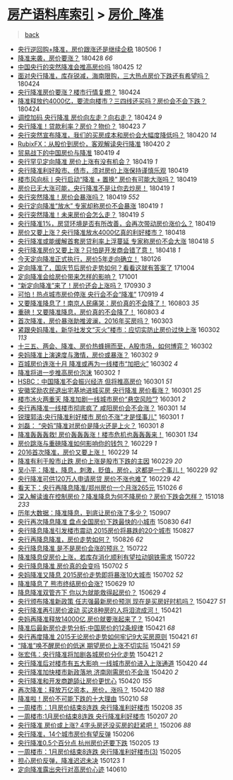 [房产语料库索引](../../README.md)  > [房价_降准](房价_降准.md)
====
> [back](../README.md)

- [央行逆回购+降准，房价跟涨还是继续企稳](http://jkwz.applinzi.com/ittc/7099965109420164107.html#%E5%A4%AE%E8%A1%8C%E9%80%86%E5%9B%9E%E8%B4%AD%2B%E9%99%8D%E5%87%86%EF%BC%8C%E6%88%BF%E4%BB%B7%E8%B7%9F%E6%B6%A8%E8%BF%98%E6%98%AF%E7%BB%A7%E7%BB%AD%E4%BC%81%E7%A8%B3) 180506 *1* 
- [降准来袭，房价要涨？](http://jkwz.applinzi.com/ittc/7096971840243368966.html#%E9%99%8D%E5%87%86%E6%9D%A5%E8%A2%AD%EF%BC%8C%E6%88%BF%E4%BB%B7%E8%A6%81%E6%B6%A8%EF%BC%9F) 180428 *66* 
- [中国央行的突然降准会推高房价吗](http://jkwz.applinzi.com/ittc/7095978334263706635.html#%E4%B8%AD%E5%9B%BD%E5%A4%AE%E8%A1%8C%E7%9A%84%E7%AA%81%E7%84%B6%E9%99%8D%E5%87%86%E4%BC%9A%E6%8E%A8%E9%AB%98%E6%88%BF%E4%BB%B7%E5%90%97) 180425 *12* 
- [面对央行降准，库存锐减，海南限购，三大热点房价下跌还有希望吗？](http://jkwz.applinzi.com/ittc/7095639548661072912.html#%E9%9D%A2%E5%AF%B9%E5%A4%AE%E8%A1%8C%E9%99%8D%E5%87%86%EF%BC%8C%E5%BA%93%E5%AD%98%E9%94%90%E5%87%8F%EF%BC%8C%E6%B5%B7%E5%8D%97%E9%99%90%E8%B4%AD%EF%BC%8C%E4%B8%89%E5%A4%A7%E7%83%AD%E7%82%B9%E6%88%BF%E4%BB%B7%E4%B8%8B%E8%B7%8C%E8%BF%98%E6%9C%89%E5%B8%8C%E6%9C%9B%E5%90%97%EF%BC%9F) 180424  
- [央行降准房价要涨？楼市行情复燃？](http://jkwz.applinzi.com/ittc/7095600888653808651.html#%E5%A4%AE%E8%A1%8C%E9%99%8D%E5%87%86%E6%88%BF%E4%BB%B7%E8%A6%81%E6%B6%A8%EF%BC%9F%E6%A5%BC%E5%B8%82%E8%A1%8C%E6%83%85%E5%A4%8D%E7%87%83%EF%BC%9F) 180424  
- [降准释放约4000亿，要流向楼市？三四线还买吗？房价会不会下跌？](http://jkwz.applinzi.com/ittc/7095572057930859536.html#%E9%99%8D%E5%87%86%E9%87%8A%E6%94%BE%E7%BA%A64000%E4%BA%BF%EF%BC%8C%E8%A6%81%E6%B5%81%E5%90%91%E6%A5%BC%E5%B8%82%EF%BC%9F%E4%B8%89%E5%9B%9B%E7%BA%BF%E8%BF%98%E4%B9%B0%E5%90%97%EF%BC%9F%E6%88%BF%E4%BB%B7%E4%BC%9A%E4%B8%8D%E4%BC%9A%E4%B8%8B%E8%B7%8C%EF%BC%9F) 180424  
- [调控加码 央行降准 房价向左走？向右走？](http://jkwz.applinzi.com/ittc/7095571744557630480.html#%E8%B0%83%E6%8E%A7%E5%8A%A0%E7%A0%81+%E5%A4%AE%E8%A1%8C%E9%99%8D%E5%87%86+%E6%88%BF%E4%BB%B7%E5%90%91%E5%B7%A6%E8%B5%B0%EF%BC%9F%E5%90%91%E5%8F%B3%E8%B5%B0%EF%BC%9F) 180424 *9* 
- [央行降准！贷款利率？房价？物价？](http://jkwz.applinzi.com/ittc/7094138400657638416.html#%E5%A4%AE%E8%A1%8C%E9%99%8D%E5%87%86%EF%BC%81%E8%B4%B7%E6%AC%BE%E5%88%A9%E7%8E%87%EF%BC%9F%E6%88%BF%E4%BB%B7%EF%BC%9F%E7%89%A9%E4%BB%B7%EF%BC%9F) 180423 *7* 
- [央行突然宣布降准，我们的买房成本和房价会大幅度降低吗？](http://jkwz.applinzi.com/ittc/7094197767130055697.html#%E5%A4%AE%E8%A1%8C%E7%AA%81%E7%84%B6%E5%AE%A3%E5%B8%83%E9%99%8D%E5%87%86%EF%BC%8C%E6%88%91%E4%BB%AC%E7%9A%84%E4%B9%B0%E6%88%BF%E6%88%90%E6%9C%AC%E5%92%8C%E6%88%BF%E4%BB%B7%E4%BC%9A%E5%A4%A7%E5%B9%85%E5%BA%A6%E9%99%8D%E4%BD%8E%E5%90%97%EF%BC%9F) 180420 *14* 
- [RubixFX：从股价到房价，客观解读央行降准](http://jkwz.applinzi.com/ittc/7093995305555198993.html#RubixFX%EF%BC%9A%E4%BB%8E%E8%82%A1%E4%BB%B7%E5%88%B0%E6%88%BF%E4%BB%B7%EF%BC%8C%E5%AE%A2%E8%A7%82%E8%A7%A3%E8%AF%BB%E5%A4%AE%E8%A1%8C%E9%99%8D%E5%87%86) 180420 *2* 
- [贸易战下的中国房价与降准](http://jkwz.applinzi.com/ittc/7093778640649323527.html#%E8%B4%B8%E6%98%93%E6%88%98%E4%B8%8B%E7%9A%84%E4%B8%AD%E5%9B%BD%E6%88%BF%E4%BB%B7%E4%B8%8E%E9%99%8D%E5%87%86) 180419 *4* 
- [央行罕见定向降准 房价上涨有没有机会？](http://jkwz.applinzi.com/ittc/7093708645642798090.html#%E5%A4%AE%E8%A1%8C%E7%BD%95%E8%A7%81%E5%AE%9A%E5%90%91%E9%99%8D%E5%87%86+%E6%88%BF%E4%BB%B7%E4%B8%8A%E6%B6%A8%E6%9C%89%E6%B2%A1%E6%9C%89%E6%9C%BA%E4%BC%9A%EF%BC%9F) 180419 *1* 
- [央行降准利好股市、债市，须对房价上涨保持谨慎乐观](http://jkwz.applinzi.com/ittc/7093646594392196112.html#%E5%A4%AE%E8%A1%8C%E9%99%8D%E5%87%86%E5%88%A9%E5%A5%BD%E8%82%A1%E5%B8%82%E3%80%81%E5%80%BA%E5%B8%82%EF%BC%8C%E9%A1%BB%E5%AF%B9%E6%88%BF%E4%BB%B7%E4%B8%8A%E6%B6%A8%E4%BF%9D%E6%8C%81%E8%B0%A8%E6%85%8E%E4%B9%90%E8%A7%82) 180419  
- [楼市风向标丨央行启动“降准 + 置换” 房价有可能大涨吗？](http://jkwz.applinzi.com/ittc/7093636068744365062.html#%E6%A5%BC%E5%B8%82%E9%A3%8E%E5%90%91%E6%A0%87%E4%B8%A8%E5%A4%AE%E8%A1%8C%E5%90%AF%E5%8A%A8%E2%80%9C%E9%99%8D%E5%87%86+%2B+%E7%BD%AE%E6%8D%A2%E2%80%9D+%E6%88%BF%E4%BB%B7%E6%9C%89%E5%8F%AF%E8%83%BD%E5%A4%A7%E6%B6%A8%E5%90%97%EF%BC%9F) 180419  
- [房价已无大涨可能，央行降准不是让你去炒房！](http://jkwz.applinzi.com/ittc/7093620239994717191.html#%E6%88%BF%E4%BB%B7%E5%B7%B2%E6%97%A0%E5%A4%A7%E6%B6%A8%E5%8F%AF%E8%83%BD%EF%BC%8C%E5%A4%AE%E8%A1%8C%E9%99%8D%E5%87%86%E4%B8%8D%E6%98%AF%E8%AE%A9%E4%BD%A0%E5%8E%BB%E7%82%92%E6%88%BF%EF%BC%81) 180419 *1* 
- [央行突然降准！房价会暴涨吗？](http://jkwz.applinzi.com/ittc/7093612442498368528.html#%E5%A4%AE%E8%A1%8C%E7%AA%81%E7%84%B6%E9%99%8D%E5%87%86%EF%BC%81%E6%88%BF%E4%BB%B7%E4%BC%9A%E6%9A%B4%E6%B6%A8%E5%90%97%EF%BC%9F) 180419 *552* 
- [央行定向降准“放水” 专家却称房价不会暴涨](http://jkwz.applinzi.com/ittc/7093378714169771015.html#%E5%A4%AE%E8%A1%8C%E5%AE%9A%E5%90%91%E9%99%8D%E5%87%86%E2%80%9C%E6%94%BE%E6%B0%B4%E2%80%9D+%E4%B8%93%E5%AE%B6%E5%8D%B4%E7%A7%B0%E6%88%BF%E4%BB%B7%E4%B8%8D%E4%BC%9A%E6%9A%B4%E6%B6%A8) 180419 *1* 
- [央行突然降准！未来房价会怎么走？](http://jkwz.applinzi.com/ittc/7093572878610203654.html#%E5%A4%AE%E8%A1%8C%E7%AA%81%E7%84%B6%E9%99%8D%E5%87%86%EF%BC%81%E6%9C%AA%E6%9D%A5%E6%88%BF%E4%BB%B7%E4%BC%9A%E6%80%8E%E4%B9%88%E8%B5%B0%EF%BC%9F) 180419 *5* 
- [央行降准1%，房贷环境是否有所改善，会再次带动房价涨价么？](http://jkwz.applinzi.com/ittc/7093472057348326406.html#%E5%A4%AE%E8%A1%8C%E9%99%8D%E5%87%861%25%EF%BC%8C%E6%88%BF%E8%B4%B7%E7%8E%AF%E5%A2%83%E6%98%AF%E5%90%A6%E6%9C%89%E6%89%80%E6%94%B9%E5%96%84%EF%BC%8C%E4%BC%9A%E5%86%8D%E6%AC%A1%E5%B8%A6%E5%8A%A8%E6%88%BF%E4%BB%B7%E6%B6%A8%E4%BB%B7%E4%B9%88%EF%BC%9F) 180419  
- [房价又要上涨？央行降准放水4000亿真的利好楼市？](http://jkwz.applinzi.com/ittc/7093400211735184391.html#%E6%88%BF%E4%BB%B7%E5%8F%88%E8%A6%81%E4%B8%8A%E6%B6%A8%EF%BC%9F%E5%A4%AE%E8%A1%8C%E9%99%8D%E5%87%86%E6%94%BE%E6%B0%B44000%E4%BA%BF%E7%9C%9F%E7%9A%84%E5%88%A9%E5%A5%BD%E6%A5%BC%E5%B8%82%EF%BC%9F) 180418  
- [央行降准或能缓解首套房贷利率上浮蔓延 专家称房价不会大涨](http://jkwz.applinzi.com/ittc/7093349895039878154.html#%E5%A4%AE%E8%A1%8C%E9%99%8D%E5%87%86%E6%88%96%E8%83%BD%E7%BC%93%E8%A7%A3%E9%A6%96%E5%A5%97%E6%88%BF%E8%B4%B7%E5%88%A9%E7%8E%87%E4%B8%8A%E6%B5%AE%E8%94%93%E5%BB%B6+%E4%B8%93%E5%AE%B6%E7%A7%B0%E6%88%BF%E4%BB%B7%E4%B8%8D%E4%BC%9A%E5%A4%A7%E6%B6%A8) 180418 *5* 
- [央行降准房价又要上涨？只怕是开发商会错了意！](http://jkwz.applinzi.com/ittc/7093317855196218379.html#%E5%A4%AE%E8%A1%8C%E9%99%8D%E5%87%86%E6%88%BF%E4%BB%B7%E5%8F%88%E8%A6%81%E4%B8%8A%E6%B6%A8%EF%BC%9F%E5%8F%AA%E6%80%95%E6%98%AF%E5%BC%80%E5%8F%91%E5%95%86%E4%BC%9A%E9%94%99%E4%BA%86%E6%84%8F%EF%BC%81) 180418 *1* 
- [今天定向降准正式执行，房价5年走向确立！](http://jkwz.applinzi.com/ittc/7062695566507508743.html#%E4%BB%8A%E5%A4%A9%E5%AE%9A%E5%90%91%E9%99%8D%E5%87%86%E6%AD%A3%E5%BC%8F%E6%89%A7%E8%A1%8C%EF%BC%8C%E6%88%BF%E4%BB%B75%E5%B9%B4%E8%B5%B0%E5%90%91%E7%A1%AE%E7%AB%8B%EF%BC%81) 180126  
- [定向降准了，国庆节后房价走势如何？看看这就有答案了](http://jkwz.applinzi.com/ittc/7020706632982594576.html#%E5%AE%9A%E5%90%91%E9%99%8D%E5%87%86%E4%BA%86%EF%BC%8C%E5%9B%BD%E5%BA%86%E8%8A%82%E5%90%8E%E6%88%BF%E4%BB%B7%E8%B5%B0%E5%8A%BF%E5%A6%82%E4%BD%95%EF%BC%9F%E7%9C%8B%E7%9C%8B%E8%BF%99%E5%B0%B1%E6%9C%89%E7%AD%94%E6%A1%88%E4%BA%86) 171004  
- [定向降准会给房价带来怎样的影响？](http://jkwz.applinzi.com/ittc/7019285640179614737.html#%E5%AE%9A%E5%90%91%E9%99%8D%E5%87%86%E4%BC%9A%E7%BB%99%E6%88%BF%E4%BB%B7%E5%B8%A6%E6%9D%A5%E6%80%8E%E6%A0%B7%E7%9A%84%E5%BD%B1%E5%93%8D%EF%BC%9F) 171001  
- [“新定向降准”来了！房价还会上涨吗？](http://jkwz.applinzi.com/ittc/7019195336990655504.html#%E2%80%9C%E6%96%B0%E5%AE%9A%E5%90%91%E9%99%8D%E5%87%86%E2%80%9D%E6%9D%A5%E4%BA%86%EF%BC%81%E6%88%BF%E4%BB%B7%E8%BF%98%E4%BC%9A%E4%B8%8A%E6%B6%A8%E5%90%97%EF%BC%9F) 170930 *3* 
- [可怕！热点城市房价停涨 央行会不会“降准”](http://jkwz.applinzi.com/ittc/7015045977428460561.html#%E5%8F%AF%E6%80%95%EF%BC%81%E7%83%AD%E7%82%B9%E5%9F%8E%E5%B8%82%E6%88%BF%E4%BB%B7%E5%81%9C%E6%B6%A8+%E5%A4%AE%E8%A1%8C%E4%BC%9A%E4%B8%8D%E4%BC%9A%E2%80%9C%E9%99%8D%E5%87%86%E2%80%9D) 170919 *4* 
- [又要降准降息了！南京人民痛哭：房价真的不会降了！](http://jkwz.applinzi.com/ittc/6862189123988882437.html#%E5%8F%88%E8%A6%81%E9%99%8D%E5%87%86%E9%99%8D%E6%81%AF%E4%BA%86%EF%BC%81%E5%8D%97%E4%BA%AC%E4%BA%BA%E6%B0%91%E7%97%9B%E5%93%AD%EF%BC%9A%E6%88%BF%E4%BB%B7%E7%9C%9F%E7%9A%84%E4%B8%8D%E4%BC%9A%E9%99%8D%E4%BA%86%EF%BC%81) 160803 *35* 
- [重磅！又要降准降息，房价真的不会降了！](http://jkwz.applinzi.com/ittc/6862174621473965061.html#%E9%87%8D%E7%A3%85%EF%BC%81%E5%8F%88%E8%A6%81%E9%99%8D%E5%87%86%E9%99%8D%E6%81%AF%EF%BC%8C%E6%88%BF%E4%BB%B7%E7%9C%9F%E7%9A%84%E4%B8%8D%E4%BC%9A%E9%99%8D%E4%BA%86%EF%BC%81) 160803 *4* 
- [首次降准，房价暴涨助推波澜，2016年买房吗？](http://jkwz.applinzi.com/ittc/6805462436903650308.html#%E9%A6%96%E6%AC%A1%E9%99%8D%E5%87%86%EF%BC%8C%E6%88%BF%E4%BB%B7%E6%9A%B4%E6%B6%A8%E5%8A%A9%E6%8E%A8%E6%B3%A2%E6%BE%9C%EF%BC%8C2016%E5%B9%B4%E4%B9%B0%E6%88%BF%E5%90%97%EF%BC%9F) 160303  
- [紧跟央妈降准，新华社发文“灭火”楼市：应切实防止房价过快上涨](http://jkwz.applinzi.com/ittc/6805023393170588676.html#%E7%B4%A7%E8%B7%9F%E5%A4%AE%E5%A6%88%E9%99%8D%E5%87%86%EF%BC%8C%E6%96%B0%E5%8D%8E%E7%A4%BE%E5%8F%91%E6%96%87%E2%80%9C%E7%81%AD%E7%81%AB%E2%80%9D%E6%A5%BC%E5%B8%82%EF%BC%9A%E5%BA%94%E5%88%87%E5%AE%9E%E9%98%B2%E6%AD%A2%E6%88%BF%E4%BB%B7%E8%BF%87%E5%BF%AB%E4%B8%8A%E6%B6%A8) 160302 *113* 
- [十三五、两会、降准、房价热蜂拥而至，A股市场，如何博弈？](http://jkwz.applinzi.com/ittc/6804982653778396165.html#%E5%8D%81%E4%B8%89%E4%BA%94%E3%80%81%E4%B8%A4%E4%BC%9A%E3%80%81%E9%99%8D%E5%87%86%E3%80%81%E6%88%BF%E4%BB%B7%E7%83%AD%E8%9C%82%E6%8B%A5%E8%80%8C%E8%87%B3%EF%BC%8CA%E8%82%A1%E5%B8%82%E5%9C%BA%EF%BC%8C%E5%A6%82%E4%BD%95%E5%8D%9A%E5%BC%88%EF%BC%9F) 160302  
- [央妈降准上演速度与激情，房价或暴涨？](http://jkwz.applinzi.com/ittc/6804925363356435461.html#%E5%A4%AE%E5%A6%88%E9%99%8D%E5%87%86%E4%B8%8A%E6%BC%94%E9%80%9F%E5%BA%A6%E4%B8%8E%E6%BF%80%E6%83%85%EF%BC%8C%E6%88%BF%E4%BB%B7%E6%88%96%E6%9A%B4%E6%B6%A8%EF%BC%9F) 160302 *9* 
- [百城房价连涨十月 降准或再为一线楼市“加把火”](http://jkwz.applinzi.com/ittc/6804899943466664965.html#%E7%99%BE%E5%9F%8E%E6%88%BF%E4%BB%B7%E8%BF%9E%E6%B6%A8%E5%8D%81%E6%9C%88+%E9%99%8D%E5%87%86%E6%88%96%E5%86%8D%E4%B8%BA%E4%B8%80%E7%BA%BF%E6%A5%BC%E5%B8%82%E2%80%9C%E5%8A%A0%E6%8A%8A%E7%81%AB%E2%80%9D) 160302 *4* 
- [降准将进一步推高房价泡沫](http://jkwz.applinzi.com/ittc/6804880189632807941.html#%E9%99%8D%E5%87%86%E5%B0%86%E8%BF%9B%E4%B8%80%E6%AD%A5%E6%8E%A8%E9%AB%98%E6%88%BF%E4%BB%B7%E6%B3%A1%E6%B2%AB) 160302 *1* 
- [HSBC：中国降准不会振兴经济 但将推高房价](http://jkwz.applinzi.com/ittc/6804717029537874948.html#HSBC%EF%BC%9A%E4%B8%AD%E5%9B%BD%E9%99%8D%E5%87%86%E4%B8%8D%E4%BC%9A%E6%8C%AF%E5%85%B4%E7%BB%8F%E6%B5%8E+%E4%BD%86%E5%B0%86%E6%8E%A8%E9%AB%98%E6%88%BF%E4%BB%B7) 160301 *51* 
- [安徽奖励农民退出宅基地进城买房 央行降准 房价看涨？](http://jkwz.applinzi.com/ittc/6804705678799143941.html#%E5%AE%89%E5%BE%BD%E5%A5%96%E5%8A%B1%E5%86%9C%E6%B0%91%E9%80%80%E5%87%BA%E5%AE%85%E5%9F%BA%E5%9C%B0%E8%BF%9B%E5%9F%8E%E4%B9%B0%E6%88%BF+%E5%A4%AE%E8%A1%8C%E9%99%8D%E5%87%86+%E6%88%BF%E4%BB%B7%E7%9C%8B%E6%B6%A8%EF%BC%9F) 160301 *25* 
- [楼市冰火两重天 降准加剧一线城市房价“悬空风险”?](http://jkwz.applinzi.com/ittc/6804669786336265221.html#%E6%A5%BC%E5%B8%82%E5%86%B0%E7%81%AB%E4%B8%A4%E9%87%8D%E5%A4%A9+%E9%99%8D%E5%87%86%E5%8A%A0%E5%89%A7%E4%B8%80%E7%BA%BF%E5%9F%8E%E5%B8%82%E6%88%BF%E4%BB%B7%E2%80%9C%E6%82%AC%E7%A9%BA%E9%A3%8E%E9%99%A9%E2%80%9D%3F) 160301 *2* 
- [央行再降准一线楼市彻底疯了 咸阳房价会不会涨？](http://jkwz.applinzi.com/ittc/6804595228224783365.html#%E5%A4%AE%E8%A1%8C%E5%86%8D%E9%99%8D%E5%87%86%E4%B8%80%E7%BA%BF%E6%A5%BC%E5%B8%82%E5%BD%BB%E5%BA%95%E7%96%AF%E4%BA%86+%E5%92%B8%E9%98%B3%E6%88%BF%E4%BB%B7%E4%BC%9A%E4%B8%8D%E4%BC%9A%E6%B6%A8%EF%BC%9F) 160301 *14* 
- [锐理郭洁:央行降准利好楼市 房价不涨&quot;才是怪事儿&quot;](http://jkwz.applinzi.com/ittc/6804567162299614212.html#%E9%94%90%E7%90%86%E9%83%AD%E6%B4%81%3A%E5%A4%AE%E8%A1%8C%E9%99%8D%E5%87%86%E5%88%A9%E5%A5%BD%E6%A5%BC%E5%B8%82+%E6%88%BF%E4%BB%B7%E4%B8%8D%E6%B6%A8%26quot%3B%E6%89%8D%E6%98%AF%E6%80%AA%E4%BA%8B%E5%84%BF%26quot%3B) 160301 *1* 
- [刘磊：  “央妈”降准对房价是降火还是上火？](http://jkwz.applinzi.com/ittc/6804552625437541381.html#%E5%88%98%E7%A3%8A%EF%BC%9A++%E2%80%9C%E5%A4%AE%E5%A6%88%E2%80%9D%E9%99%8D%E5%87%86%E5%AF%B9%E6%88%BF%E4%BB%B7%E6%98%AF%E9%99%8D%E7%81%AB%E8%BF%98%E6%98%AF%E4%B8%8A%E7%81%AB%EF%BC%9F) 160301 *8* 
- [降准轰轰轰救! 房价轰轰轰涨！楼市危机也轰轰轰来！](http://jkwz.applinzi.com/ittc/6804546754250802180.html#%E9%99%8D%E5%87%86%E8%BD%B0%E8%BD%B0%E8%BD%B0%E6%95%91%21+%E6%88%BF%E4%BB%B7%E8%BD%B0%E8%BD%B0%E8%BD%B0%E6%B6%A8%EF%BC%81%E6%A5%BC%E5%B8%82%E5%8D%B1%E6%9C%BA%E4%B9%9F%E8%BD%B0%E8%BD%B0%E8%BD%B0%E6%9D%A5%EF%BC%81) 160301 *134* 
- [房价跳涨与重磅降准如何影响你的钱包？](http://jkwz.applinzi.com/ittc/6804384882717361156.html#%E6%88%BF%E4%BB%B7%E8%B7%B3%E6%B6%A8%E4%B8%8E%E9%87%8D%E7%A3%85%E9%99%8D%E5%87%86%E5%A6%82%E4%BD%95%E5%BD%B1%E5%93%8D%E4%BD%A0%E7%9A%84%E9%92%B1%E5%8C%85%EF%BC%9F) 160229 *1* 
- [2016首次降准，房价又要上涨！](http://jkwz.applinzi.com/ittc/6804386130703156229.html#2016%E9%A6%96%E6%AC%A1%E9%99%8D%E5%87%86%EF%BC%8C%E6%88%BF%E4%BB%B7%E5%8F%88%E8%A6%81%E4%B8%8A%E6%B6%A8%EF%BC%81) 160229 *14* 
- [降准有利于股市止跌 房价上涨是股市下跌的主因](http://jkwz.applinzi.com/ittc/6804367295270880260.html#%E9%99%8D%E5%87%86%E6%9C%89%E5%88%A9%E4%BA%8E%E8%82%A1%E5%B8%82%E6%AD%A2%E8%B7%8C+%E6%88%BF%E4%BB%B7%E4%B8%8A%E6%B6%A8%E6%98%AF%E8%82%A1%E5%B8%82%E4%B8%8B%E8%B7%8C%E7%9A%84%E4%B8%BB%E5%9B%A0) 160229 *20* 
- [吴小平：降准，降息，刺激，贬值，房价，这都是一个事儿！](http://jkwz.applinzi.com/ittc/6804337650320278533.html#%E5%90%B4%E5%B0%8F%E5%B9%B3%EF%BC%9A%E9%99%8D%E5%87%86%EF%BC%8C%E9%99%8D%E6%81%AF%EF%BC%8C%E5%88%BA%E6%BF%80%EF%BC%8C%E8%B4%AC%E5%80%BC%EF%BC%8C%E6%88%BF%E4%BB%B7%EF%BC%8C%E8%BF%99%E9%83%BD%E6%98%AF%E4%B8%80%E4%B8%AA%E4%BA%8B%E5%84%BF%EF%BC%81) 160229 *92* 
- [央行降准可供120万人申请房贷 房价不涨也难了](http://jkwz.applinzi.com/ittc/6804319302064800773.html#%E5%A4%AE%E8%A1%8C%E9%99%8D%E5%87%86%E5%8F%AF%E4%BE%9B120%E4%B8%87%E4%BA%BA%E7%94%B3%E8%AF%B7%E6%88%BF%E8%B4%B7+%E6%88%BF%E4%BB%B7%E4%B8%8D%E6%B6%A8%E4%B9%9F%E9%9A%BE%E4%BA%86) 160229 *42* 
- [看天下：央行再降息降准/郑州房价一个月涨265元](http://jkwz.applinzi.com/ittc/6757478686715413509.html#%E7%9C%8B%E5%A4%A9%E4%B8%8B%EF%BC%9A%E5%A4%AE%E8%A1%8C%E5%86%8D%E9%99%8D%E6%81%AF%E9%99%8D%E5%87%86%2F%E9%83%91%E5%B7%9E%E6%88%BF%E4%BB%B7%E4%B8%80%E4%B8%AA%E6%9C%88%E6%B6%A8265%E5%85%83) 151026 *6* 
- [深入解读谁在控制房价？降准降息为何不降房价？房价下跌会怎样？](http://jkwz.applinzi.com/ittc/6754482835358450693.html#%E6%B7%B1%E5%85%A5%E8%A7%A3%E8%AF%BB%E8%B0%81%E5%9C%A8%E6%8E%A7%E5%88%B6%E6%88%BF%E4%BB%B7%EF%BC%9F%E9%99%8D%E5%87%86%E9%99%8D%E6%81%AF%E4%B8%BA%E4%BD%95%E4%B8%8D%E9%99%8D%E6%88%BF%E4%BB%B7%EF%BC%9F%E6%88%BF%E4%BB%B7%E4%B8%8B%E8%B7%8C%E4%BC%9A%E6%80%8E%E6%A0%B7%EF%BC%9F) 151018 *233* 
- [历年大数据：降准降息，到底让房价涨了多少？](http://jkwz.applinzi.com/ittc/6739285488718365701.html#%E5%8E%86%E5%B9%B4%E5%A4%A7%E6%95%B0%E6%8D%AE%EF%BC%9A%E9%99%8D%E5%87%86%E9%99%8D%E6%81%AF%EF%BC%8C%E5%88%B0%E5%BA%95%E8%AE%A9%E6%88%BF%E4%BB%B7%E6%B6%A8%E4%BA%86%E5%A4%9A%E5%B0%91%EF%BC%9F) 150907  
- [央行再次降息降准 盘点全国房价下跌最快的小城市](http://jkwz.applinzi.com/ittc/6736426698356163588.html#%E5%A4%AE%E8%A1%8C%E5%86%8D%E6%AC%A1%E9%99%8D%E6%81%AF%E9%99%8D%E5%87%86+%E7%9B%98%E7%82%B9%E5%85%A8%E5%9B%BD%E6%88%BF%E4%BB%B7%E4%B8%8B%E8%B7%8C%E6%9C%80%E5%BF%AB%E7%9A%84%E5%B0%8F%E5%9F%8E%E5%B8%82) 150830 *641* 
- [央行降息降准引发楼市震动 2015房价将暴跌的20个城市](http://jkwz.applinzi.com/ittc/6735013091475719173.html#%E5%A4%AE%E8%A1%8C%E9%99%8D%E6%81%AF%E9%99%8D%E5%87%86%E5%BC%95%E5%8F%91%E6%A5%BC%E5%B8%82%E9%9C%87%E5%8A%A8+2015%E6%88%BF%E4%BB%B7%E5%B0%86%E6%9A%B4%E8%B7%8C%E7%9A%8420%E4%B8%AA%E5%9F%8E%E5%B8%82) 150827  
- [央行再降息降准，房价走势如何？](http://jkwz.applinzi.com/ittc/6734892149491631109.html#%E5%A4%AE%E8%A1%8C%E5%86%8D%E9%99%8D%E6%81%AF%E9%99%8D%E5%87%86%EF%BC%8C%E6%88%BF%E4%BB%B7%E8%B5%B0%E5%8A%BF%E5%A6%82%E4%BD%95%EF%BC%9F) 150826 *62* 
- [央行降息降准 是不是房价会涨的预兆？](http://jkwz.applinzi.com/ittc/547650614987284358.html#%E5%A4%AE%E8%A1%8C%E9%99%8D%E6%81%AF%E9%99%8D%E5%87%86+%E6%98%AF%E4%B8%8D%E6%98%AF%E6%88%BF%E4%BB%B7%E4%BC%9A%E6%B6%A8%E7%9A%84%E9%A2%84%E5%85%86%EF%BC%9F) 150722  
- [降准降息促房价上涨，若库存消化顺利有望拉动钢铁需求](http://jkwz.applinzi.com/ittc/547650614986092499.html#%E9%99%8D%E5%87%86%E9%99%8D%E6%81%AF%E4%BF%83%E6%88%BF%E4%BB%B7%E4%B8%8A%E6%B6%A8%EF%BC%8C%E8%8B%A5%E5%BA%93%E5%AD%98%E6%B6%88%E5%8C%96%E9%A1%BA%E5%88%A9%E6%9C%89%E6%9C%9B%E6%8B%89%E5%8A%A8%E9%92%A2%E9%93%81%E9%9C%80%E6%B1%82) 150722  
- [央行降息降准 房价真的会变吗](http://jkwz.applinzi.com/ittc/547650611426233376.html#%E5%A4%AE%E8%A1%8C%E9%99%8D%E6%81%AF%E9%99%8D%E5%87%86+%E6%88%BF%E4%BB%B7%E7%9C%9F%E7%9A%84%E4%BC%9A%E5%8F%98%E5%90%97) 150702 *5* 
- [央妈降准又降息 2015房价走势即将暴涨10大城市](http://jkwz.applinzi.com/ittc/547650611427523842.html#%E5%A4%AE%E5%A6%88%E9%99%8D%E5%87%86%E5%8F%88%E9%99%8D%E6%81%AF+2015%E6%88%BF%E4%BB%B7%E8%B5%B0%E5%8A%BF%E5%8D%B3%E5%B0%86%E6%9A%B4%E6%B6%A810%E5%A4%A7%E5%9F%8E%E5%B8%82) 150702 *52* 
- [降准降息了 熊市终结房价会涨?](http://jkwz.applinzi.com/ittc/547650611425512598.html#%E9%99%8D%E5%87%86%E9%99%8D%E6%81%AF%E4%BA%86+%E7%86%8A%E5%B8%82%E7%BB%88%E7%BB%93%E6%88%BF%E4%BB%B7%E4%BC%9A%E6%B6%A8%3F) 150629 *10* 
- [降息降准双管齐下 你以为就能救得起房价？](http://jkwz.applinzi.com/ittc/547650611420031854.html#%E9%99%8D%E6%81%AF%E9%99%8D%E5%87%86%E5%8F%8C%E7%AE%A1%E9%BD%90%E4%B8%8B+%E4%BD%A0%E4%BB%A5%E4%B8%BA%E5%B0%B1%E8%83%BD%E6%95%91%E5%BE%97%E8%B5%B7%E6%88%BF%E4%BB%B7%EF%BC%9F) 150629 *4* 
- [央行颁布降准新政策 任志强最新房价预测 现在是买房好时机吗？](http://jkwz.applinzi.com/ittc/547650611406890995.html#%E5%A4%AE%E8%A1%8C%E9%A2%81%E5%B8%83%E9%99%8D%E5%87%86%E6%96%B0%E6%94%BF%E7%AD%96+%E4%BB%BB%E5%BF%97%E5%BC%BA%E6%9C%80%E6%96%B0%E6%88%BF%E4%BB%B7%E9%A2%84%E6%B5%8B+%E7%8E%B0%E5%9C%A8%E6%98%AF%E4%B9%B0%E6%88%BF%E5%A5%BD%E6%97%B6%E6%9C%BA%E5%90%97%EF%BC%9F) 150427 *51* 
- [央行降准再引房价波动 买这8种房的人将泪流成河！](http://jkwz.applinzi.com/ittc/547650611401701092.html#%E5%A4%AE%E8%A1%8C%E9%99%8D%E5%87%86%E5%86%8D%E5%BC%95%E6%88%BF%E4%BB%B7%E6%B3%A2%E5%8A%A8+%E4%B9%B0%E8%BF%998%E7%A7%8D%E6%88%BF%E7%9A%84%E4%BA%BA%E5%B0%86%E6%B3%AA%E6%B5%81%E6%88%90%E6%B2%B3%EF%BC%81) 150421  
- [央妈再降准释放14000亿 房价就要涨起来了？](http://jkwz.applinzi.com/ittc/547650611406334879.html#%E5%A4%AE%E5%A6%88%E5%86%8D%E9%99%8D%E5%87%86%E9%87%8A%E6%94%BE14000%E4%BA%BF+%E6%88%BF%E4%BB%B7%E5%B0%B1%E8%A6%81%E6%B6%A8%E8%B5%B7%E6%9D%A5%E4%BA%86%EF%BC%9F) 150421  
- [降准后最新房价走势分析;中国房价的12条规律](http://jkwz.applinzi.com/ittc/547650611407298067.html#%E9%99%8D%E5%87%86%E5%90%8E%E6%9C%80%E6%96%B0%E6%88%BF%E4%BB%B7%E8%B5%B0%E5%8A%BF%E5%88%86%E6%9E%90%3B%E4%B8%AD%E5%9B%BD%E6%88%BF%E4%BB%B7%E7%9A%8412%E6%9D%A1%E8%A7%84%E5%BE%8B) 150421 *68* 
- [央行再度降准 2015无论房价走势如何牢记9大买房原则](http://jkwz.applinzi.com/ittc/547650611407513730.html#%E5%A4%AE%E8%A1%8C%E5%86%8D%E5%BA%A6%E9%99%8D%E5%87%86+2015%E6%97%A0%E8%AE%BA%E6%88%BF%E4%BB%B7%E8%B5%B0%E5%8A%BF%E5%A6%82%E4%BD%95%E7%89%A2%E8%AE%B09%E5%A4%A7%E4%B9%B0%E6%88%BF%E5%8E%9F%E5%88%99) 150421 *61* 
- [“降准”唤不醒房价的低迷 期望房价上涨不切实际](http://jkwz.applinzi.com/ittc/547650611404442156.html#%E2%80%9C%E9%99%8D%E5%87%86%E2%80%9D%E5%94%A4%E4%B8%8D%E9%86%92%E6%88%BF%E4%BB%B7%E7%9A%84%E4%BD%8E%E8%BF%B7+%E6%9C%9F%E6%9C%9B%E6%88%BF%E4%BB%B7%E4%B8%8A%E6%B6%A8%E4%B8%8D%E5%88%87%E5%AE%9E%E9%99%85) 150421 *59* 
- [张宏伟：央行降准将加剧各城房价分化走势](http://jkwz.applinzi.com/ittc/547650611404566286.html#%E5%BC%A0%E5%AE%8F%E4%BC%9F%EF%BC%9A%E5%A4%AE%E8%A1%8C%E9%99%8D%E5%87%86%E5%B0%86%E5%8A%A0%E5%89%A7%E5%90%84%E5%9F%8E%E6%88%BF%E4%BB%B7%E5%88%86%E5%8C%96%E8%B5%B0%E5%8A%BF) 150421 *2* 
- [央行降准后对楼市有五大影响 一线城市房价进入上涨通道](http://jkwz.applinzi.com/ittc/547650611403519792.html#%E5%A4%AE%E8%A1%8C%E9%99%8D%E5%87%86%E5%90%8E%E5%AF%B9%E6%A5%BC%E5%B8%82%E6%9C%89%E4%BA%94%E5%A4%A7%E5%BD%B1%E5%93%8D+%E4%B8%80%E7%BA%BF%E5%9F%8E%E5%B8%82%E6%88%BF%E4%BB%B7%E8%BF%9B%E5%85%A5%E4%B8%8A%E6%B6%A8%E9%80%9A%E9%81%93) 150420 *44* 
- [央行降准加快楼市新政落地 济南刚需房价不会涨](http://jkwz.applinzi.com/ittc/547650611406001086.html#%E5%A4%AE%E8%A1%8C%E9%99%8D%E5%87%86%E5%8A%A0%E5%BF%AB%E6%A5%BC%E5%B8%82%E6%96%B0%E6%94%BF%E8%90%BD%E5%9C%B0+%E6%B5%8E%E5%8D%97%E5%88%9A%E9%9C%80%E6%88%BF%E4%BB%B7%E4%B8%8D%E4%BC%9A%E6%B6%A8) 150420 *2* 
- [央行降准和开发商跪舔让房价更忧心](http://jkwz.applinzi.com/ittc/547650611403389424.html#%E5%A4%AE%E8%A1%8C%E9%99%8D%E5%87%86%E5%92%8C%E5%BC%80%E5%8F%91%E5%95%86%E8%B7%AA%E8%88%94%E8%AE%A9%E6%88%BF%E4%BB%B7%E6%9B%B4%E5%BF%A7%E5%BF%83) 150420 *155* 
- [再次降准：释放万亿资本，房价，涨吗？](http://jkwz.applinzi.com/ittc/547650611404171252.html#%E5%86%8D%E6%AC%A1%E9%99%8D%E5%87%86%EF%BC%9A%E9%87%8A%E6%94%BE%E4%B8%87%E4%BA%BF%E8%B5%84%E6%9C%AC%EF%BC%8C%E6%88%BF%E4%BB%B7%EF%BC%8C%E6%B6%A8%E5%90%97%EF%BC%9F) 150420 *188* 
- [降准啦！房价不可能下跌的十大理由](http://jkwz.applinzi.com/ittc/547650611390579880.html#%E9%99%8D%E5%87%86%E5%95%A6%EF%BC%81%E6%88%BF%E4%BB%B7%E4%B8%8D%E5%8F%AF%E8%83%BD%E4%B8%8B%E8%B7%8C%E7%9A%84%E5%8D%81%E5%A4%A7%E7%90%86%E7%94%B1) 150210 *58* 
- [一周楼市：1月房价结束8连跌 央行降准利好楼市](http://jkwz.applinzi.com/ittc/547650611392919564.html#%E4%B8%80%E5%91%A8%E6%A5%BC%E5%B8%82%EF%BC%9A1%E6%9C%88%E6%88%BF%E4%BB%B7%E7%BB%93%E6%9D%9F8%E8%BF%9E%E8%B7%8C+%E5%A4%AE%E8%A1%8C%E9%99%8D%E5%87%86%E5%88%A9%E5%A5%BD%E6%A5%BC%E5%B8%82) 150208 *35* 
- [一周楼市:1月房价结束8连跌 央行降准利好楼市](http://jkwz.applinzi.com/ittc/547650611388931047.html#%E4%B8%80%E5%91%A8%E6%A5%BC%E5%B8%82%3A1%E6%9C%88%E6%88%BF%E4%BB%B7%E7%BB%93%E6%9D%9F8%E8%BF%9E%E8%B7%8C+%E5%A4%AE%E8%A1%8C%E9%99%8D%E5%87%86%E5%88%A9%E5%A5%BD%E6%A5%BC%E5%B8%82) 150207 *20* 
- [央行降准 房价或上涨? 4字头房还没买房的赶紧吧！](http://jkwz.applinzi.com/ittc/547650611390883554.html#%E5%A4%AE%E8%A1%8C%E9%99%8D%E5%87%86+%E6%88%BF%E4%BB%B7%E6%88%96%E4%B8%8A%E6%B6%A8%3F+4%E5%AD%97%E5%A4%B4%E6%88%BF%E8%BF%98%E6%B2%A1%E4%B9%B0%E6%88%BF%E7%9A%84%E8%B5%B6%E7%B4%A7%E5%90%A7%EF%BC%81) 150206 *88* 
- [央行降准，14个城市房价有望反弹](http://jkwz.applinzi.com/ittc/547650611391981501.html#%E5%A4%AE%E8%A1%8C%E9%99%8D%E5%87%86%EF%BC%8C14%E4%B8%AA%E5%9F%8E%E5%B8%82%E6%88%BF%E4%BB%B7%E6%9C%89%E6%9C%9B%E5%8F%8D%E5%BC%B9) 150206  
- [央行降准0.5个百分点 杭州房价还要下跌](http://jkwz.applinzi.com/ittc/547650611390254945.html#%E5%A4%AE%E8%A1%8C%E9%99%8D%E5%87%860.5%E4%B8%AA%E7%99%BE%E5%88%86%E7%82%B9+%E6%9D%AD%E5%B7%9E%E6%88%BF%E4%BB%B7%E8%BF%98%E8%A6%81%E4%B8%8B%E8%B7%8C) 150205 *13* 
- [一周楼市：1月房价结束8连跌 央行降准利好楼市(3)](http://jkwz.applinzi.com/ittc/547650611388941150.html#%E4%B8%80%E5%91%A8%E6%A5%BC%E5%B8%82%EF%BC%9A1%E6%9C%88%E6%88%BF%E4%BB%B7%E7%BB%93%E6%9D%9F8%E8%BF%9E%E8%B7%8C+%E5%A4%AE%E8%A1%8C%E9%99%8D%E5%87%86%E5%88%A9%E5%A5%BD%E6%A5%BC%E5%B8%82%283%29) 150205  
- [担心房价反弹，降准迟迟未决](http://jkwz.applinzi.com/ittc/547650611385959815.html#%E6%8B%85%E5%BF%83%E6%88%BF%E4%BB%B7%E5%8F%8D%E5%BC%B9%EF%BC%8C%E9%99%8D%E5%87%86%E8%BF%9F%E8%BF%9F%E6%9C%AA%E5%86%B3) 150123 *1* 
- [定向降准露出央行对高房价心迹](http://jkwz.applinzi.com/ittc/547650611366288591.html#%E5%AE%9A%E5%90%91%E9%99%8D%E5%87%86%E9%9C%B2%E5%87%BA%E5%A4%AE%E8%A1%8C%E5%AF%B9%E9%AB%98%E6%88%BF%E4%BB%B7%E5%BF%83%E8%BF%B9) 140610  
